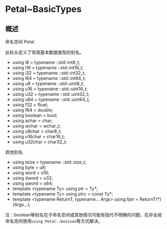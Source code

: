 # Petal~BasicTypes

## 概述

命名空间 Petal  

此标头定义了常用基本数据类型的别名。

 * using i8 = typename ::std::int8_t;
 * using i16 = typename ::std::int16_t;
 * using i32 = typename ::std::int32_t;
 * using i64 = typename ::std::int64_t;
 * using u8 = typename ::std::uint8_t;
 * using u16 = typename ::std::uint16_t;
 * using u32 = typename ::std::uint32_t;
 * using u64 = typename ::std::uint64_t;
 * using f32 = float;
 * using f64 = double;
 * using boolean = bool;
 * using achar = char;
 * using wchar = wchar_t;
 * using u8char = char8_t;
 * using u16char = char16_t;
 * using u32char = char32_t;

其他别名

 * using tsize = typename ::std::size_t;
 * using byte = u8;
 * using word = u16;
 * using dword = u32;
 * using qword = u64;
 * template &lt;typename Ty> using ptr = Ty*;
 * template &lt;typename Ty> using ptrc = const Ty*;
 * template &lt;typename ReturnT, typename... Args> using fptr = ReturnT(*)(Args...);

注：boolean等别名在子命名空间或其他情况可能有指代不明确的问题，在非全局命名空间使用`using Petal::boolean`等方式解决。